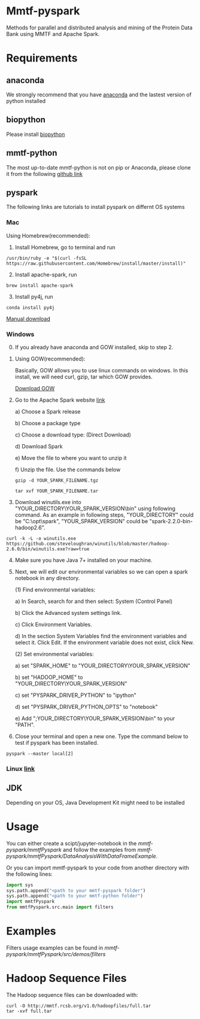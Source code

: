# Mmtf-pyspark
Methods for parallel and distributed analysis and mining of the Protein Data Bank using MMTF and Apache Spark.

# Requirements

## anaconda
We strongly recommend that you have [anaconda](https://docs.continuum.io/anaconda/install/) and the lastest version of python installed


## biopython
Please install [biopython](http://biopython.org/wiki/Download)

## mmtf-python

The most up-to-date mmtf-python is not on pip or Anaconda, please clone it from the following [github link](https://github.com/rcsb/mmtf-python)


## pyspark

The following links are tutorials to install pyspark on differnt OS systems

### Mac

Using Homebrew(recommended):

1. Install Homebrew, go to terminal and run

```
/usr/bin/ruby -e "$(curl -fsSL https://raw.githubusercontent.com/Homebrew/install/master/install)"
```

2. Install apache-spark, run

```
brew install apache-spark
```

3. Install py4j, run

```
conda install py4j
```
[Manual download](https://medium.com/@GalarnykMichael/install-spark-on-mac-pyspark-453f395f240b)

### Windows

0.  If you already have anaconda and GOW installed, skip to step 2.

1.  Using GOW(recommended):

    Basically, GOW allows you to use linux commands on windows. In this install, we will need curl, gzip, tar which GOW provides.

    [Download GOW](https://github.com/bmatzelle/gow/releases/download/v0.8.0/Gow-0.8.0.exe)

2.  Go to the Apache Spark website [link](http://spark.apache.org/downloads.html)

    a) Choose a Spark release

    b) Choose a package type

    c) Choose a download type: (Direct Download)

    d) Download Spark

    e) Move the file to where you want to unzip it

    f) Unzip the file. Use the commands below

    ```
    gzip -d YOUR_SPARK_FILENAME.tgz

    tar xvf YOUR_SPARK_FILENAME.tar
    ```
    
3.  Download winutils.exe into "YOUR_DIRECTORY\YOUR_SPARK_VERSION\bin" using following command.
	As an example in following steps, "YOUR_DIRECTORY" could be "C:\opt\spark", "YOUR_SPARK_VERSION" could be "spark-2.2.0-bin-hadoop2.6".
	
```
curl -k -L -o winutils.exe https://github.com/steveloughran/winutils/blob/master/hadoop-2.6.0/bin/winutils.exe?raw=true
```

4.  Make sure you have Java 7+ installed on your machine.

5.  Next, we will edit our environmental variables so we can open a spark notebook in any directory.

    (1) Find environmental variables:

    a) In Search, search for and then select: System (Control Panel)

    b) Click the Advanced system settings link.

    c) Click Environment Variables.

    d) In the section System Variables find the environment variables and select it. Click Edit. If the environment variable does not exist, click New.

    (2) Set environmental variables:

    a) set "SPARK_HOME" to "YOUR_DIRECTORY\YOUR_SPARK_VERSION"

    b) set "HADOOP_HOME" to "YOUR_DIRECTORY\YOUR_SPARK_VERSION"

    c) set "PYSPARK_DRIVER_PYTHON" to "ipython"

    d) set "PYSPARK_DRIVER_PYTHON_OPTS" to "notebook"

    e) Add ";YOUR_DIRECTORY\YOUR_SPARK_VERSION\bin" to your "PATH".

6.  Close your terminal and open a new one. Type the command below to test if pyspark has been installed.

```
pyspark --master local[2]
```

### Linux [link](https://medium.com/@GalarnykMichael/install-spark-on-ubuntu-pyspark-231c45677de0)

## JDK

Depending on your OS, Java Development Kit might need to be installed


# Usage

You can either create a scipt/jupyter-notebook in the *mmtf-pyspark/mmtfPyspark* and follow the examples from *mmtf-pyspark/mmtfPyspark/DataAnalysisWithDataFrameExample*.

Or you can import mmtf-pyspark to your code from another directory with the following lines:

```python
import sys
sys.path.append("<path to your mmtf-pyspark folder")
sys.path.append("<path to your mmtf-python folder")
import mmtfPyspark
from mmtfPyspark.src.main import filters
```

# Examples

Filters usage examples can be found in *mmtf-pyspark/mmtfPyspark/src/demos/filters*

# Hadoop Sequence Files

The Hadoop sequence files can be downloaded with:
```
curl -O http://mmtf.rcsb.org/v1.0/hadoopfiles/full.tar
tar -xvf full.tar
```
